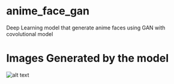 # anime_face_gan
Deep Learning model that generate anime faces using GAN with covolutional model

# Images Generated by the model
![alt text](https://i.ibb.co/7nxhHsh/fake-images-0025.png)
